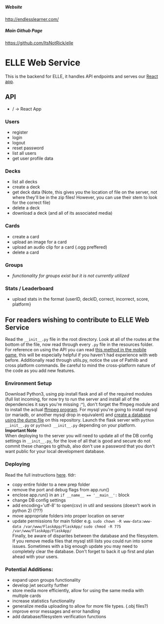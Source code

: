 ##### Website
http://endlesslearner.com/
##### Main Github Page
https://github.com/ItsNotRick/elle

# ELLE Web Service
This is the backend for ELLE, it handles API endpoints and serves our [React app](https://github.com/eugenerbl/ELLE_Ultimate_Web).

## API
* / -> React App
### Users
* register
* login
* logout
* reset password
* list all users
* get user profile data
### Decks
* list all decks
* create a deck
* get deck data (Note, this gives you the location of file on the server, not where they'll be in the zip files! However, you can use their stem to look for the correct file)
* delete a deck
* download a deck (and all of its associated media)
### Cards
* create a card
* upload an image for a card
* upload an audio clip for a card (.ogg preffered)
* delete a card
### Groups
* *functionality for groups exist but it is not currently utilized*
### Stats / Leaderboard
* upload stats in the format {userID, deckID, correct, incorrect, score, platform}


## For readers wishing to contribute to ELLE Web Service
Read the `__init__.py` file in the root directory. Look at all of the routes at the bottom of the file, now read through every `.py` file in the resources folder. For reference on using the API you can read [this method in the mobile game](https://github.com/ItsNotRick/elle-mobile-game/blob/72bd26254b085181fb155b4cbf2e9ad313f6dada/ELLEMobile3D/Assets/Scripts/LoginManager.cs#L147), this will be especially helpful if you haven't had experience with web before. Additionally read through utils.py, notice the use of Pathlib and cross platform commands. Be careful to mind the cross-platform nature of the code as you add new features.
### Environment Setup
Download Python3, using pip install flask and all of the required modules (full list incoming, for now try to run the server and install all of the dependencies it says you're missing :^), don't forget the ffmpeg module and to install the actual [ffmpeg program](https://ffmpeg.org/download.html). For mysql you're going to install mysql (or mariadb, or another mysql drop in equivalent) and [create a database using the dump file](https://www.digitalocean.com/community/tutorials/how-to-import-and-export-databases-in-mysql-or-mariadb) on this repository. Launch the flask server with `python __init__.py` or `python3 __init__.py` depending on your platform.\
**Important Note**\
When deploying to the server you will need to update all of the DB config settings in `__init__.py`, for the love of all that is good and secure do not commit these changes to github, also don't use a password that you don't want public for your local development database.

### Deploying
Read the full instructions [here](https://github.com/ItsNotRick/elle). tldr:
* copy entire folder to a new prep folder
* remove the port and debug flags from app.run()
* enclose app.run() in an `if __name__ == '__main__':` block
* change DB config settings
* add encoding='utf-8' to open(csv) in util and sessions (doesn't work in python 2) (???)
* move appropriate folders into proper location on server
* update permissions for main folder e.g. `sudo chown -R www-data:www-data /var/www/FlaskApp/FlaskApp/` `sudo chmod -R 775 /var/www/FlaskApp/FlaskApp/`\
Finally, be aware of disparites between the database and the filesystem. If you remove media files that mysql still lists you could run into some issues. Sometimes with a big enough update you may need to completely clear the database. Don't forget to back it up first and plan ahead with your users.

### Potential Additions:
* expand upon groups functionality
* develop jwt security further
* store media more efficiently, allow for using the same media with multiple cards
* increase statistics functionality
* generalize media uploading to allow for more file types. (.obj files?)
* improve error messages and error handling
* add database/filesystem verification functions
